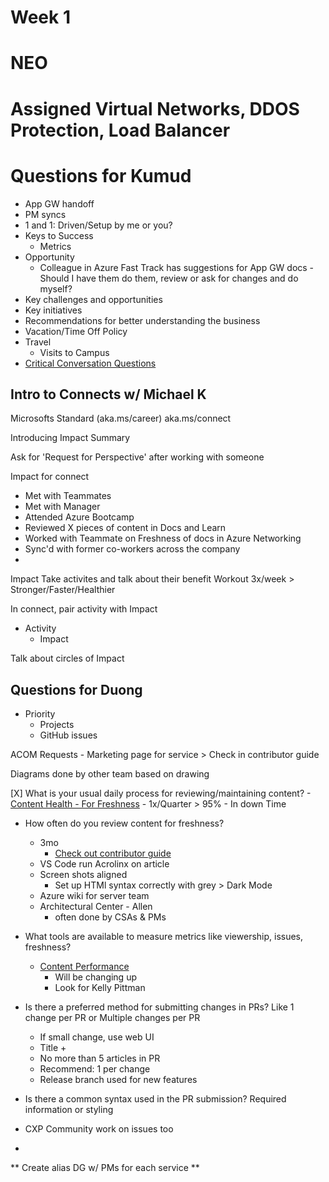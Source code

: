 # Week 1

# NEO

# Assigned Virtual Networks, DDOS Protection, Load Balancer

# Questions for Kumud
- App GW handoff
- PM syncs
- 1 and 1: Driven/Setup by me or you?
- Keys to Success
    - Metrics
- Opportunity
    - Colleague in Azure Fast Track has suggestions for App GW docs - Should I have them do them, review or ask for changes and do myself?
- Key challenges and opportunities
- Key initiatives
- Recommendations for better understanding the business
- Vacation/Time Off Policy
- Travel
    - Visits to Campus
- [Critical Conversation Questions](https://microsoft.sharepoint.com/sites/HRweb/SitePages/criticalconversationswithmgr.aspx#understanding-your-business)

## Intro to Connects w/ Michael K
Microsofts Standard
(aka.ms/career)
aka.ms/connect

Introducing Impact Summary

Ask for 'Request for Perspective' after working with someone

Impact for connect
- Met with Teammates
- Met with Manager
- Attended Azure Bootcamp
- Reviewed X pieces of content in Docs and Learn
- Worked with Teammate on Freshness of docs in Azure Networking
- Sync'd with former co-workers across the company
- 

Impact
Take activites and talk about their benefit 
Workout 3x/week > Stronger/Faster/Healthier

In connect, pair activity with Impact
- Activity
    - Impact

Talk about circles of Impact

## Questions for Duong

- Priority
    - Projects
    - GitHub issues

ACOM Requests - Marketing page for service > Check in contributor guide

Diagrams done by other team based on drawing

[X] What is your usual daily process for reviewing/maintaining content?
    - [Content Health - For Freshness](https://msit.powerbi.com/groups/9d83d204-82a9-4b36-98f2-a40099093839/reports/68fd9d81-2568-4c0a-841f-a2d2637732d0/ReportSectionc4c9c733892992e6d66e)
    - 1x/Quarter > 95%
    - In down Time

- How often do you review content for freshness?
    - 3mo
        - [Check out contributor guide](https://review.docs.microsoft.com/en-us/help/contribute/freshness?branch=main)
    - VS Code run Acrolinx on article
    - Screen shots aligned
        - Set up HTMl syntax correctly with grey > Dark Mode
    - Azure wiki for server team
    - Architectural Center - Allen
        - often done by CSAs & PMs

- What tools are available to measure metrics like viewership, issues, freshness?
    - [Content Performance](https://msit.powerbi.com/groups/me/reports/0591a9c1-7784-4320-a249-723945e50bb4/ReportSection?ctid=72f988bf-86f1-41af-91ab-2d7cd011db47&bookmarkGuid=cc79c154-994f-4ee7-a9d7-a2c5f07df32a)
        - Will be changing up
        - Look for Kelly Pittman

- Is there a preferred method for submitting changes in PRs? Like 1 change per PR or Multiple changes per PR
    - If small change, use web UI
    - Title <Server> <Name of Article> + 
    - No more than 5 articles in PR
    - Recommend: 1 per change
    - Release branch used for new features

- Is there a common syntax used in the PR submission? Required information or styling

- CXP Community work on issues too
- 
** Create alias DG w/ PMs for each service **